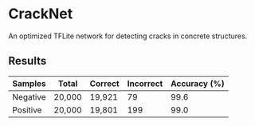 # CrackNet
An optimized TFLite network for detecting cracks in concrete structures.

## Results

| Samples  | Total  | Correct | Incorrect | Accuracy (%) |
|----------|--------|---------|-----------|--------------|
| Negative | 20,000 | 19,921  | 79        | 99.6         |
| Positive | 20,000 | 19,801  | 199       | 99.0         |

